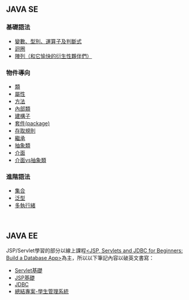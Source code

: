 
<br>

## JAVA SE

### 基礎語法

<ul>
  <li><a href="https://github.com/balladeop52no4/JAVA_Notes/issues/28#issue-728726766">變數、型別、運算子及判斷式</a></li>
  <li><a href="#">迴圈</a></li>
  <li><a href="#">陣列（和它愉快的衍生性夥伴們）</a></li>
</ul>


### 物件導向

<ul>
  <li><a href="https://github.com/balladeop52no4/JAVA_Notes/issues/29#issue-743206245">類</a></li>
  <li><a href="#">屬性</a></li>
  <li><a href="#">方法</a></li>
  <li><a href="#">內部類</a></li>
  <li><a href="https://github.com/balladeop52no4/JAVA_Notes/issues/29#issuecomment-727538343">建構子</a></li>
  <li><a href="#">套件(package)</a></li>
  <li><a href="#">存取規則</a></li>
  <li><a href="#">繼承</a></li>
  <li><a href="#">抽象類</a></li>
  <li><a href="#">介面</a></li>
  <li><a href="#">介面vs抽象類</a></li>
    
</ul>

### 進階語法

<ul>
  <li><a href="https://github.com/balladeop52no4/JAVA_Notes/issues/26#issue-688290515">集合</a></li>
  <li><a href="#">泛型</a></li>
  <li><a href="#">多執行緒</a></li>  
</ul>

<br>

## JAVA EE
JSP/Servlet學習的部分以線上課程<a href="https://www.udemy.com/course/jsp-tutorial/"><JSP, Servlets and JDBC for Beginners: Build a Database App></a>為主，所以以下筆記內容以破英文書寫：
  
<ul>
  <li><a href="https://github.com/balladeop52no4/JAVA_Notes/issues/20">Servlet基礎</a></li>
  <li><a href="https://github.com/balladeop52no4/JAVA_Notes/issues/21">JSP基礎</a></li>
  <li><a href="https://github.com/balladeop52no4/JAVA_Notes/issues/23">JDBC</a></li>
  <li><a href="https://github.com/balladeop52no4/JAVA_Notes/issues/22">總結專案-學生管理系統</a></li>
</ul>

